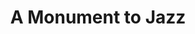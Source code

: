 ---
pid: vp18
title: A Monument to Jazz
location_transcription: The Clef Club
coordinates: "[-75.166185651178, 39.942077657378]"
zipcode: '19082'
gen_neighborhood: 
neighborhood: 
outside_phl: 'Upper Darby PA '
age: '67'
age_range: 60-69
instagram: 
image_file_name: vp_18.jpg
proposal_transcription: A sculpture or Dynamic Mural
topic: Music
topic_summary: '0'
type: Mural,Sculpture Statue
keywords_other: jazz, music
credit: Nashid Ali
image_labels: 
twitter: 
facebook: 
permalink: "/monuments/vp18/"
layout: item-page
---